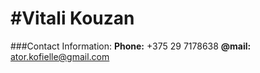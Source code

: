 #Vitali Kouzan
==============
###Contact Information:
**Phone:** +375 29 7178638
**@mail:** ator.kofielle@gmail.com
